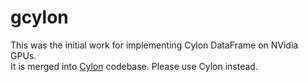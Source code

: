# gcylon
This was the initial work for implementing Cylon DataFrame on NVidia GPUs.  
It is merged into [Cylon](https://github.com/cylondata/cylon) codebase. Please use Cylon instead. 
